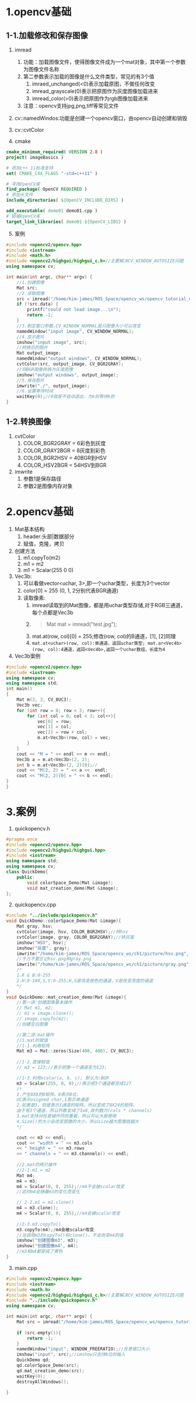 # 1.opencv基础
## 1-1.加载修改和保存图像
1. imread
   1. 功能：加载图像文件，使得图像文件成为一个mat对象，其中第一个参数为图像文件名称
   2. 第二参数表示加载的图像是什么文件类型，常见的有3个值
      1. imraed_unchanged(<0)表示加载原图，不做任何改变
      2. imread_grayscale(0)表示把原图作为灰度图像加载进来
      3. imread_color(>0)表示把原图作为rgb图像加载进来
   3. 注意：opencv支持jpg,png,tiff等常见文件
2. cv::namedWindos:功能是创建一个opencv窗口，由opencv自动创建和销毁
3. cv::cvtColor

4. cmake
```cmake
cmake_minimum_required( VERSION 2.8 )
project( imageBasics )

# 添加c++ 11标准支持
set( CMAKE_CXX_FLAGS "-std=c++11" )

# 寻找OpenCV库
find_package( OpenCV REQUIRED )
# 添加头文件
include_directories( ${OpenCV_INCLUDE_DIRS} )

add_executable( demo01 demo01.cpp )
# 链接OpenCV库
target_link_libraries( demo01 ${OpenCV_LIBS} )
```
5. 案例
```cpp
#include <opencv2/opencv.hpp>
#include <iostream>
#include <math.h>
#include <opencv2/highgui/highgui_c.h>//主要解决CV_WINDOW_AUTOSIZE问题
using namespace cv;

int main(int argc, char** argv) {
	//1.创建图像
    Mat src;
    //2.读取图像
	src = imread("/home/kim-james/ROS_Space/opencv_ws/opencv_tutorial_data/images/22.jpg");
	if (!src.data) {
		printf("could not load image...\n");
		return -1;
	}
    //3.制定窗口参数,CV_WINDOW_NORMAL是只图像大小可以改变
	namedWindow("input image", CV_WINDOW_NORMAL);
    //4.显示图片
	imshow("input image", src);
    //转换后的图片
    Mat output_image;
    namedWindow("output windows", CV_WINDOW_NORMAL);
    cvtColor(src, output_image, CV_BGR2GRAY);
    //将BGR图像转换为灰度图像
    imshow("output windows", output_image);
    //5.保存图片
    imwrite("./", output_image);
    //6.设置等待时间
    waitKey(0);//0就是不自动退出，为k则等待k秒
}
```
## 1-2.转换图像
1. cvtColor
   1. COLOR_BGR2GRAY = 6彩色到灰度
   2. COLOR_GRAY2BGR = 8灰度到彩色
   3. COLOR_BGR2HSV = 40BGR到HSV
   4. COLOR_HSV2BGR = 54HSV到BGR
2. imwrite
   1. 参数1是保存路径
   2. 参数2是图像内存对象

# 2.opencv基础
1. Mat基本结构
   1. header:头部|数据部分
   2. 赋值，克隆，拷贝
2. 创建方法
   1. m1.copyTo(m2)
   2. m1 = m2
   3. m1 = Scalar(255 0 0)
3. Vec3b:
   1. 可以看做vector<uchar, 3>,即一个uchar类型，长度为3个vector
   2. color[0] = 255 (0, 1, 2分别代表BGR通道)
   3. 读取像素:
      1. imread读取到的Mat图像，都是用uchar类型存储,对于RGB三通道，每个点都是Vec3b
      2. >Mat mat = imread("test.jpg");
      3. mat.at<Vec3b>(row, col)[0] = 255;修改(row, col)的B通道，[1], [2]同理
      4. ```mat.at<uchar>(row, col):单通道，返回uchar类型; mat.ar<Vec4b>(row, col):4通道，返回<Vec4b>,返回一个uchar数组，长度为4```
4. Vec3b案例
```cpp
#include <opencv2/opencv.hpp>
#include <iostream>
using namespace cv;
using namespace std;
int main()
{
    Mat m(3, 3, CV_8UC3);
    Vec3b vec;
    for (int row = 0; row < 3; row++){
        for (int col = 0; col < 3; col++){
            vec[0] = row;
            vec[1] = col;
            vec[2] = row + col;
            m.at<Vec3b>(row, col) = vec;
        }
    }
    cout << "M = " << endl << m << endl;
    Vec3b a = m.at<Vec3b>(2, 2);
    int b = m.at<Vec3b>(2, 2)[0];//
    cout << "M(2, 2) = " << a <<  endl;
    cout << "M(2, 2)[0] = " << b << endl;
}
}
```

# 3.案例
1. quickopencv.h
```cpp
#pragma once
#include <opencv2/opencv.hpp>
#include <opencv2/highgui/highgui.hpp>
#include <iostream>
using namespace std;
using namespace cv;
class QuickDemo{
    public:
        void colorSpace_Demo(Mat &image);
        void mat_creation_demo(Mat &image);
};
```
2. quickopencv.cpp
```cpp
#include "../include/quickopencv.h"
void QuickDemo::colorSpace_Demo(Mat &image){
    Mat gray, hsv;
    cvtColor(image, hsv, COLOR_BGR2HSV);//转hsv
    cvtColor(image, gray, COLOR_BGR2GRAY);//转灰度
    imshow("HSV", hsv);
    imshow("灰度", gray);
    imwrite("/home/kim-james/ROS_Space/opencv_ws/ch1/picture/hsv.png", hsv);
    //千万不要忘记hsv.png和gray.png
    imwrite("/home/kim-james/ROS_Space/opencv_ws/ch1/picture/gray.png", gray);
    /*
    1.R G B:0-255
    2.H:0-180,S,V:0-255;H,S是改变颜色的通道，V是改变亮度的通道
    */
}
void QuickDemo::mat_creation_demo(Mat &image){
    //第一讲:创建图像基本操作
    // Mat m1, m2;
    // m1 = image.clone();
    // image.copyTo(m2);
    //创建空白图像

    //第二讲:mat操作
    //1.mat的赋值
    //1-1.利用矩阵
    Mat m3 = Mat::zeros(Size(400, 400), CV_8UC3);
    
    //1-2.直接赋值
    // m3 = 123;//表示把第一个通道变为123;

    //1-3.利用scalar(a, b, c); 默认为:BGR
    m3 = Scalar(255, 0, 0);//表示把3个通道都变成127
    /*
    1.产生8X8的0矩阵，8表示8位，
    UC表示usigned char,1表示单通道
    2.如果是3，则是表示3通道的矩阵，所以变成了8X24的矩阵，
    由于有3个通道，所以列数变成了3x8,故列数为(cols * channels)
    3.mat支持对任意操作符的重载，所以可以大胆使用
    4.Size()的大小会改变图像的大小，所以size越大图像就越大
    */

    cout << m3 << endl;
    cout << "width = " << m3.cols 
    << " height = " << m3.rows 
    << " channels = " << m3.channels() << endl;
    
    //2.mat的拷贝操作
    //2-1.m1 = m2
    Mat m4;
    m4 = m3;
    m4 = Scalar(0, 0, 255);//m4不会被scalar改变
    //此时m4会随着m3的变化而变化

    // 2-2.m1 = m2.clone()
    m4 = m3.clone();
    m4 = Scalar(0, 0, 255);//m4会被scalar改变
    
    //2-3.m3.copyTo()
    m3.copyTo(m4);/m4会被scalar改变
    //当调用m3的copyTo()和clone()，不会改变m4的值
    imshow("创建图像m3", m3);
    imshow("创建图像m4", m4);
    //m3和m4都变成了黄色
}
```
3. main.cpp
```cpp
#include <opencv2/opencv.hpp>
#include <iostream>
#include <math.h>
#include <opencv2/highgui/highgui_c.h>//主要解决CV_WINDOW_AUTOSIZE问题
#include "../include/quickopencv.h"
using namespace cv;

int main(int argc, char** argv) {
	Mat src = imread("/home/kim-james/ROS_Space/opencv_ws/opencv_tutorial_data/images/63_12_map.png");
    
    if (src.empty()){
        return -1;
    }
    namedWindow("input", WINDOW_FREERATIO);//任意窗口大小
    imshow("input", src);//imshow只支持8位的输入
    QuickDemo qd;
    qd.colorSpace_Demo(src);
    qd.mat_creation_demo(src);
    waitKey(0);
    destroyAllWindows();

}
```